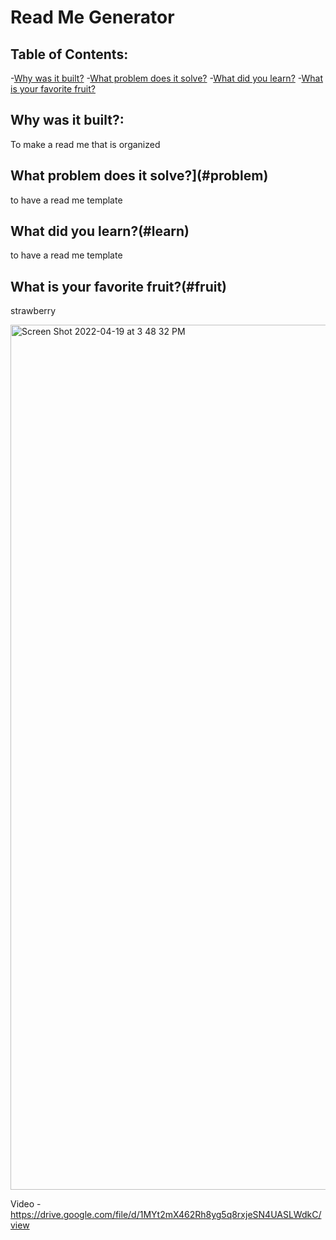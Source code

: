 # Read Me Generator
  ## Table of Contents:
  -[Why was it built?](#build)
  -[What problem does it solve?](#problem)
  -[What did you learn?](#learn)
  -[What is your favorite fruit?](#fruit)

  ## Why was it built?:
  To make a read me that is organized
  ## What problem does it solve?](#problem)
  to have a read me template
  ## What did you learn?(#learn)
  to have a read me template
  ## What is your favorite fruit?(#fruit)
  strawberry

<img width="1384" alt="Screen Shot 2022-04-19 at 3 48 32 PM" src="https://user-images.githubusercontent.com/100626033/164093209-3ce2421b-790e-45f1-9e63-a58360b9600a.png">

Video - https://drive.google.com/file/d/1MYt2mX462Rh8yg5q8rxjeSN4UASLWdkC/view
